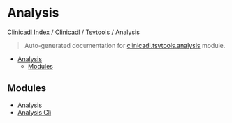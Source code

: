 # Analysis

[Clinicadl Index](../../../README.md#clinicadl-index) /
[Clinicadl](../../index.md#clinicadl) /
[Tsvtools](../index.md#tsvtools) /
Analysis

> Auto-generated documentation for [clinicadl.tsvtools.analysis](../../../../clinicadl/tsvtools/analysis/__init__.py) module.

- [Analysis](#analysis)
  - [Modules](#modules)

## Modules

- [Analysis](./analysis.md)
- [Analysis Cli](./analysis_cli.md)